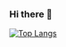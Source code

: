 ### Hi there 👋
[![Top Langs](https://github-readme-stats-git-masterrstaa-rickstaa.vercel.app/api/top-langs/?username=NielsOostindie&theme=tokyonight)](https://github.com/anuraghazra/github-readme-stats)
<!--
**NielsOostindie/NielsOostindie* is a ✨ _special_ ✨ repository because its `README.md` (this file) appears on your GitHub profile.

Here are some ideas to get you started:

- 🔭 I’m currently working on ...
- 🌱 I’m currently learning ...
- 👯 I’m looking to collaborate on ...
- 🤔 I’m looking for help with ...
- 💬 Ask me about ...
- 📫 How to reach me: ...
- 😄 Pronouns: ...
- ⚡ Fun fact: ...
-->

